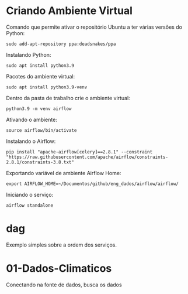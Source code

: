 
# Criando Ambiente Virtual

Comando que permite ativar o repositório Ubuntu a ter várias versões do Python:
```
sudo add-apt-repository ppa:deadsnakes/ppa
```

Instalando Python:
```
sudo apt install python3.9
```

Pacotes do ambiente virtual:
```
sudo apt install python3.9-venv
```

Dentro da pasta de trabalho crie o ambiente virtual:
```
python3.9 -m venv airflow
```

Ativando o ambiente:
```
source airflow/bin/activate 
```

Instalando o Airflow:
```
pip install "apache-airflow[celery]==2.8.1" --constraint "https://raw.githubusercontent.com/apache/airflow/constraints-2.8.1/constraints-3.8.txt"
```

Exportando variável de ambiente Airflow Home:
```
export AIRFLOW_HOME=~/Documentos/github/eng_dados/airflow/airflow/
```
Iniciando o serviço:
```
airflow standalone
```


# dag
Exemplo simples sobre a ordem dos serviços.

# 01-Dados-Climaticos
Conectando na fonte de dados, busca os dados 
